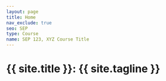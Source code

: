 ```yaml
---
layout: page
title: Home
nav_exclude: true
seo: SEP
type: Course
name: SEP 123, XYZ Course Title
---
```


# {{ site.title }}: {{ site.tagline }}
<!-- # {{ site.tagline }} --/>
{: .mb-2 }
SEP 123, Winter 2023, Tues 11:45-1:25pm/Thurs 2:50-4:30pm, ETB 325
{: .fs-6 .fw-300 }

{% if site.announcements %}
{{ site.announcements.last }}
[Announcements](announcements.md){: .btn .btn-outline .fs-3 }
[Announcements]({{ site.baseurl }}{% link announcements.md %}){: .btn .btn-outline .fs-3 }
{% endif %}

## Instructor
{% assign instructors = site.staffers | where: 'role', 'Instructor' %}
{% for staffer in instructors %}
{{ staffer }}
{% endfor %}

{% assign teaching_assistants = site.staffers | where: 'role', 'Teaching Assistant' %}
{% assign num_teaching_assistants = teaching_assistants | size %}
{% if num_teaching_assistants != 0 %}
## Teaching Assistants

{% for staffer in teaching_assistants %}
{{ staffer }}
{% endfor %}
{% endif %}

## Overview
This graduate-level course provides a pathway for students to take the decisive step in leveraging leading-edge artificial intelligence technology to solve many real-world problems. This foundational course first helps students to understand the capabilities, challenges, and consequences of deep learning, then helps them gain the knowledge and skills needed to apply deep learning to any problem, finally levels up their technical career.

Building, delivering and maintaining successful software products requires more than being good at programming. Software engineering encompasses the tools and processes that we use to design, construct and maintain programs over time. Software engineering has been said to consider the "multi person development of multi version programs." Development processes that work well for a single developer do not scale to large or even medium-sized teams. Similarly, development processes that work well for quickly delivering a one-off program to a client cause chaos when applied to a codebase that needs to be maintained and updated over months and years. 
This class will explore recent research in software engineering, focusing particularly on automated approaches that help developers create higher quality software, faster.

The primary objective for this course is for students to learn about cutting edge processes and techniques for engineering software. Topics will include: testing, agile processes, continuous integration, open source ecosystems, end-user programming, and security. We will study research papers that apply a variety of methods for studying software engineering, including studies of open source software and also observational studies and interviews of developers. The course delivery will be a mixture of lectures and discussions of research articles.  

## Pre-requisites
Students are expected to have experience engineering software beyond the scope of programming assignments in courses. Examples might include software written for research projects, for personal projects, or for a product. There is no requirement to be able to program in any particular language, but working knowledge of Java, C, TypeScript, Ruby, Python or R will be useful for the implementaiton project.

## Intended Audience
This course is intended for senior undergraduate and graduate students who would like to prepare for research in machine / deep learning. 
